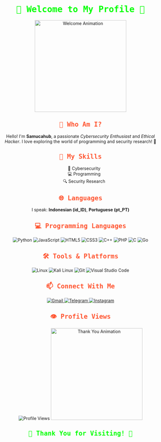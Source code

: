 <div align="center">
  <!-- Welcome Message with Animation -->
  <h1 style="font-family: 'Fira Code', monospace; color: #00FF00;">
    🌟 Welcome to My Profile 🌟
  </h1>
  <img src="https://media.giphy.com/media/3o7aD2sa1g0g0g0g0g/giphy.gif" alt="Welcome Animation" width="300"/>

  <h2 style="font-family: 'Fira Code', monospace; color: #FF5733;">👤 Who Am I?</h2>
  <p>
    Hello! I'm <strong>Samucahub</strong>, a passionate <em>Cybersecurity Enthusiast</em> and <em>Ethical Hacker</em>. 
    I love exploring the world of programming and security research! 🚀
  </p>

  <h2 style="font-family: 'Fira Code', monospace; color: #FF5733;">🧠 My Skills</h2>
  <ul style="list-style-type: none;">
    <li>🔰 Cybersecurity</li>
    <li>💻 Programming</li>
    <li>🔍 Security Research</li>
  </ul>

  <h2 style="font-family: 'Fira Code', monospace; color: #FF5733;">🌐 Languages</h2>
  <p>
    I speak: <strong>Indonesian (id_ID)</strong>, <strong>Portuguese (pt_PT)</strong>
  </p>

  <h2 style="font-family: 'Fira Code', monospace; color: #FF5733;">💻 Programming Languages</h2>
  <p>
    <img src="https://img.shields.io/badge/Python-3776AB?style=for-the-badge&logo=python&logoColor=white" alt="Python"/>
    <img src="https://img.shields.io/badge/JavaScript-F7DF1E?style=for-the-badge&logo=javascript&logoColor=black" alt="JavaScript"/>
    <img src="https://img.shields.io/badge/HTML5-E34F26?style=for-the-badge&logo=html5&logoColor=white" alt="HTML5"/>
    <img src="https://img.shields.io/badge/CSS3-1572B6?style=for-the-badge&logo=css3&logoColor=white" alt="CSS3"/>
    <img src="https://img.shields.io/badge/C%2B%2B-00599C?style=for-the-badge&logo=c%2B%2B&logoColor=white" alt="C++"/>
    <img src="https://img.shields.io/badge/PHP-777BB4?style=for-the-badge&logo=php&logoColor=white" alt="PHP"/>
    <img src="https://img.shields.io/badge/C-00599C?style=for-the-badge&logo=c&logoColor=white" alt="C"/>
    <img src="https://img.shields.io/badge/Go-00ADD8?style=for-the-badge&logo=go&logoColor=white" alt="Go"/>
  </p>

  <h2 style="font-family: 'Fira Code', monospace; color: #FF5733;">🛠 Tools & Platforms</h2>
  <p>
    <img src="https://img.shields.io/badge/Linux-FCC624?style=for-the-badge&logo=linux&logoColor=black" alt="Linux"/>
    <img src="https://img.shields.io/badge/Kali_Linux-557C94?style=for-the-badge&logo=kali-linux&logoColor=white" alt="Kali Linux"/>
    <img src="https://img.shields.io/badge/Git-F05032?style=for-the-badge&logo=git&logoColor=white" alt="Git"/>
    <img src="https://img.shields.io/badge/VSCode-0078D4?style=for-the-badge&logo=visual%20studio%20code&logoColor=white" alt="Visual Studio Code"/>
  </p>

  <h2 style="font-family: 'Fira Code', monospace; color: #FF5733;">📫 Connect With Me</h2>
  <p>
    <a href="mailto:sasageyo960@gmail.com">
      <img src="https://img.shields.io/badge/Gmail-D14836?style=for-the-badge&logo=gmail&logoColor=white" alt="Gmail"/>
    </a>
    <a href="https://t.me/hellojura">
      <img src="https://img.shields.io/badge/Telegram-2CA5E0?style=for-the-badge&logo=telegram&logoColor=white" alt="Telegram"/>
    </a>
    <a href="https://instagram.com/octagronnn">
      <img src="https://img.shields.io/badge/Instagram-E4405F?style=for-the-badge&logo=instagram&logoColor=white" alt="Instagram"/>
    </a>
  </p>

  <h2 style="font-family: 'Fira Code', monospace; color: #FF5733;">👁️ Profile Views</h2>
  <img src="https://profile-counter.glitch.me/Samucahub/count.svg" alt="Profile Views"/>

  <!-- Fun GIF to End -->
  <img src="https://media.giphy.com/media/26gJz3g0g0g0g0g0g/giphy.gif" alt="Thank You Animation" width="300"/>
  
  <h2 style="font-family: 'Fira Code', monospace; color: #00FF00;">🎉 Thank You for Visiting! 🎉</h2>
</div>


